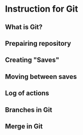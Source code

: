 # Instruction for Git

## What is Git?

## Prepairing repository

## Creating "Saves"

## Moving between saves

## Log of actions

## Branches in Git

## Merge in Git

##
